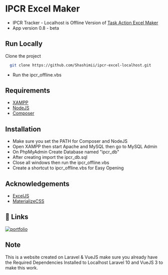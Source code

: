 
# IPCR Excel Maker

- IPCR Tracker - Localhost is Offline Version of [Task Action Excel Maker](https://github.com/Shashimii/task-action-excel-maker-frontend)
- App version 0.8 - beta



## Run Locally

Clone the project

```bash
  git clone https://github.com/Shashimii/ipcr-excel-localhost.git
```

- Run the ipcr_offline.vbs




## Requirements
- [XAMPP](https://www.apachefriends.org/)
- [NodeJS](https://nodejs.org/en)
- [Composer](https://getcomposer.org/)

## Installation
- Make sure you set the PATH for Composer and NodeJS
- Open XAMPP then start Apache and MySQL then go to MySQL Admin
- On PhpMyAdmin Create Database named "ipcr_db"
- After creating import the ipcr_db.sql
- Close all windows then run the ipcr_offline.vbs
- Create a shortcut to ipcr_offline.vbs for Easy Opening
## Acknowledgements

 - [ExcelJS](https://www.npmjs.com/package/exceljs)
 - [MaterializeCSS](https://materializecss.com)

## 🔗 Links
[![portfolio](https://img.shields.io/badge/my_portfolio-000?style=for-the-badge&logo=ko-fi&logoColor=white)](telecall-cwd-b43-sam-portfolio.netlify.app)


## Note

This is a website created on Laravel & VueJS make sure you already have the Required Dependencies Installed to Localhost Laravel 10 and VueJS 3 to make this work.

